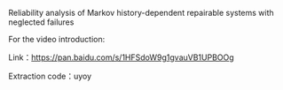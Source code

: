 Reliability analysis of Markov history-dependent repairable systems with neglected failures

For the video introduction:

Link：https://pan.baidu.com/s/1HFSdoW9g1gvauVB1UPBOOg      

Extraction code：uyoy 
